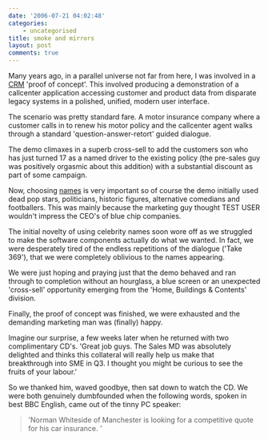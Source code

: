 ```yaml
---
date: '2006-07-21 04:02:48'
categories:
    - uncategorised
title: smoke and mirrors
layout: post
comments: true
---
```

Many years ago, in a parallel universe not far from here, I was involved
in a
[CRM](http://www.nbrightside.com/blog/2006/07/14/30-second-guide-to-crm/)
'proof of concept'. This involved producing a demonstration of a
callcenter application accessing customer and product data from
disparate legacy systems in a polished, unified, modern user interface.

The scenario was pretty standard fare. A motor insurance company where a
customer calls in to renew his motor policy and the callcenter agent
walks through a standard 'question-answer-retort' guided dialogue.

The demo climaxes in a superb cross-sell to add the customers son who
has just turned 17 as a named driver to the existing policy (the
pre-sales guy was positively orgasmic about this addition) with a
substantial discount as part of some campaign.

Now, choosing
[names](http://www.nbrightside.com/blog/2006/07/20/whats-in-a-name/) is
very important so of course the demo initially used dead pop stars,
politicians, historic figures, alternative comedians and footballers.
This was mainly because the marketing guy thought TEST USER wouldn't
impress the CEO's of blue chip companies.

The initial novelty of using celebrity names soon wore off as we
struggled to make the software components actually do what we wanted. In
fact, we were desperately tired of the endless repetitions of the
dialogue ('Take 369'), that we were completely oblivious to the names
appearing.

We were just hoping and praying just that the demo behaved and ran
through to completion without an hourglass, a blue screen or an
unexpected 'cross-sell' opportunity emerging from the 'Home, Buildings &
Contents' division.

Finally, the proof of concept was finished, we were exhausted and the
demanding marketing man was (finally) happy.

Imagine our surprise, a few weeks later when he returned with two
complimentary CD's. 'Great job guys. The Sales MD was absolutely
delighted and thinks this collateral will really help us make that
breakthrough into SME in Q3. I thought you might be curious to see the
fruits of your labour.'

So we thanked him, waved goodbye, then sat down to watch the CD. We were
both genuinely dumbfounded when the following words, spoken in best BBC
English, came out of the tinny PC speaker:

> 'Norman Whiteside of Manchester is looking for a competitive quote for
> his car insurance. '
